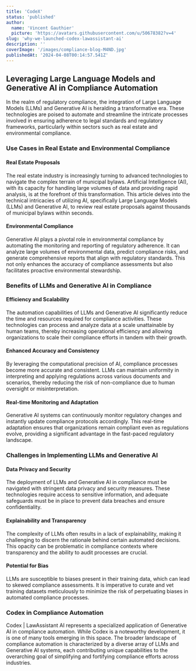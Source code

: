 ```yaml
---
title: 'CodeX'
status: 'published'
author:
  name: 'Vincent Gauthier'
  picture: 'https://avatars.githubusercontent.com/u/50678382?v=4'
slug: 'why-we-launched-codex-lawassistant-ai'
description: ''
coverImage: '/images/compliance-blog-M4ND.jpg'
publishedAt: '2024-04-08T00:14:57.541Z'
---
```


## **Leveraging Large Language Models and Generative AI in Compliance Automation**

In the realm of regulatory compliance, the integration of Large Language Models (LLMs) and Generative AI is heralding a transformative era. These technologies are poised to automate and streamline the intricate processes involved in ensuring adherence to legal standards and regulatory frameworks, particularly within sectors such as real estate and environmental compliance.

### **Use Cases in Real Estate and Environmental Compliance**

#### **Real Estate Proposals**

The real estate industry is increasingly turning to advanced technologies to navigate the complex terrain of municipal bylaws. Artificial Intelligence (AI), with its capacity for handling large volumes of data and providing rapid analysis, is at the forefront of this transformation. This article delves into the technical intricacies of utilizing AI, specifically Large Language Models (LLMs) and Generative AI, to review real estate proposals against thousands of municipal bylaws within seconds.

#### **Environmental Compliance**

Generative AI plays a pivotal role in environmental compliance by automating the monitoring and reporting of regulatory adherence. It can analyze large volumes of environmental data, predict compliance risks, and generate comprehensive reports that align with regulatory standards. This not only enhances the accuracy of compliance assessments but also facilitates proactive environmental stewardship.

### **Benefits of LLMs and Generative AI in Compliance**

#### **Efficiency and Scalability**

The automation capabilities of LLMs and Generative AI significantly reduce the time and resources required for compliance activities. These technologies can process and analyze data at a scale unattainable by human teams, thereby increasing operational efficiency and allowing organizations to scale their compliance efforts in tandem with their growth.

#### **Enhanced Accuracy and Consistency**

By leveraging the computational precision of AI, compliance processes become more accurate and consistent. LLMs can maintain uniformity in interpreting and applying regulations across various documents and scenarios, thereby reducing the risk of non-compliance due to human oversight or misinterpretation.

#### **Real-time Monitoring and Adaptation**

Generative AI systems can continuously monitor regulatory changes and instantly update compliance protocols accordingly. This real-time adaptation ensures that organizations remain compliant even as regulations evolve, providing a significant advantage in the fast-paced regulatory landscape.

### **Challenges in Implementing LLMs and Generative AI**

#### **Data Privacy and Security**

The deployment of LLMs and Generative AI in compliance must be navigated with stringent data privacy and security measures. These technologies require access to sensitive information, and adequate safeguards must be in place to prevent data breaches and ensure confidentiality.

#### **Explainability and Transparency**

The complexity of LLMs often results in a lack of explainability, making it challenging to discern the rationale behind certain automated decisions. This opacity can be problematic in compliance contexts where transparency and the ability to audit processes are crucial.

#### **Potential for Bias**

LLMs are susceptible to biases present in their training data, which can lead to skewed compliance assessments. It is imperative to curate and vet training datasets meticulously to minimize the risk of perpetuating biases in automated compliance processes.

### **Codex in Compliance Automation**

Codex | LawAssistant AI represents a specialized application of Generative AI in compliance automation. While Codex is a noteworthy development, it is one of many tools emerging in this space. The broader landscape of compliance automation is characterized by a diverse array of LLMs and Generative AI systems, each contributing unique capabilities to the overarching goal of simplifying and fortifying compliance efforts across industries.
